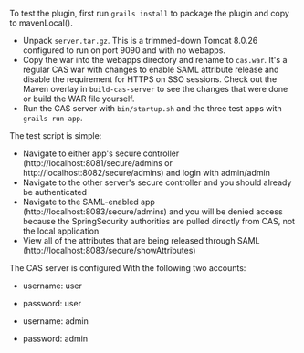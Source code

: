 To test the plugin, first run `grails install` to package the plugin and copy to mavenLocal().

* Unpack `server.tar.gz`. This is a trimmed-down Tomcat 8.0.26 configured to run on port 9090 and with no webapps.
* Copy the war into the webapps directory and rename to `cas.war`. It's a regular CAS war with changes to enable SAML attribute release and disable the requirement for HTTPS on SSO sessions.  Check out the Maven overlay in `build-cas-server` to see the changes that were done or build the WAR file yourself.
* Run the CAS server with `bin/startup.sh` and the three test apps with `grails run-app`.

The test script is simple:

* Navigate to either app's secure controller (http://localhost:8081/secure/admins or http://localhost:8082/secure/admins) and login with admin/admin
* Navigate to the other server's secure controller and you should already be authenticated
* Navigate to the SAML-enabled app (http://localhost:8083/secure/admins) and you will be denied access because the SpringSecurity authorities are pulled directly from CAS, not the local application
* View all of the attributes that are being released through SAML (http://localhost:8083/secure/showAttributes)

The CAS server is configured With the following two accounts:
* username: user
* password: user

* username: admin
* password: admin
